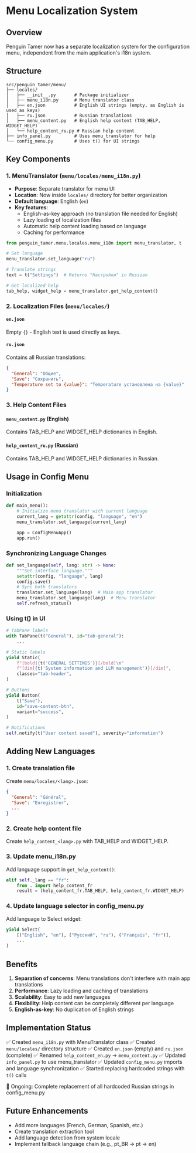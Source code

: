 # Menu Localization System

## Overview

Penguin Tamer now has a separate localization system for the configuration menu, independent from the main application's i18n system.

## Structure

```
src/penguin_tamer/menu/
├── locales/
│   ├── __init__.py       # Package initializer
│   ├── menu_i18n.py      # Menu translator class
│   ├── en.json           # English UI strings (empty, as English is used as keys)
│   ├── ru.json           # Russian translations
│   ├── menu_content.py   # English help content (TAB_HELP, WIDGET_HELP)
│   └── help_content_ru.py # Russian help content
├── info_panel.py         # Uses menu_translator for help
└── config_menu.py        # Uses t() for UI strings
```

## Key Components

### 1. MenuTranslator (`menu/locales/menu_i18n.py`)

- **Purpose**: Separate translator for menu UI
- **Location**: Now inside `locales/` directory for better organization
- **Default language**: English (`en`)
- **Key features**:
  - English-as-key approach (no translation file needed for English)
  - Lazy loading of localization files
  - Automatic help content loading based on language
  - Caching for performance

```python
from penguin_tamer.menu.locales.menu_i18n import menu_translator, t

# Set language
menu_translator.set_language("ru")

# Translate strings
text = t("Settings")  # Returns "Настройки" in Russian

# Get localized help
tab_help, widget_help = menu_translator.get_help_content()
```

### 2. Localization Files (`menu/locales/`)

#### `en.json`
Empty `{}` - English text is used directly as keys.

#### `ru.json`
Contains all Russian translations:
```json
{
  "General": "Общие",
  "Save": "Сохранить",
  "Temperature set to {value}": "Temperature установлена на {value}"
}
```

### 3. Help Content Files

#### `menu_content.py` (English)
Contains TAB_HELP and WIDGET_HELP dictionaries in English.

#### `help_content_ru.py` (Russian)
Contains TAB_HELP and WIDGET_HELP dictionaries in Russian.

## Usage in Config Menu

### Initialization

```python
def main_menu():
    # Initialize menu translator with current language
    current_lang = getattr(config, "language", "en")
    menu_translator.set_language(current_lang)

    app = ConfigMenuApp()
    app.run()
```

### Synchronizing Language Changes

```python
def set_language(self, lang: str) -> None:
    """Set interface language."""
    setattr(config, "language", lang)
    config.save()
    # Sync both translators
    translator.set_language(lang)  # Main app translator
    menu_translator.set_language(lang)  # Menu translator
    self.refresh_status()
```

### Using t() in UI

```python
# TabPane labels
with TabPane(t("General"), id="tab-general"):
    ...

# Static labels
yield Static(
    f"[bold]{t('GENERAL SETTINGS')}[/bold]\n"
    f"[dim]{t('System information and LLM management')}[/dim]",
    classes="tab-header",
)

# Buttons
yield Button(
    t("Save"),
    id="save-content-btn",
    variant="success",
)

# Notifications
self.notify(t("User context saved"), severity="information")
```

## Adding New Languages

### 1. Create translation file

Create `menu/locales/<lang>.json`:
```json
{
  "General": "Général",
  "Save": "Enregistrer",
  ...
}
```

### 2. Create help content file

Create `help_content_<lang>.py` with TAB_HELP and WIDGET_HELP.

### 3. Update menu_i18n.py

Add language support in `get_help_content()`:
```python
elif self._lang == "fr":
    from . import help_content_fr
    result = (help_content_fr.TAB_HELP, help_content_fr.WIDGET_HELP)
```

### 4. Update language selector in config_menu.py

Add language to Select widget:
```python
yield Select(
    [("English", "en"), ("Русский", "ru"), ("Français", "fr")],
    ...
)
```

## Benefits

1. **Separation of concerns**: Menu translations don't interfere with main app translations
2. **Performance**: Lazy loading and caching of translations
3. **Scalability**: Easy to add new languages
4. **Flexibility**: Help content can be completely different per language
5. **English-as-key**: No duplication of English strings

## Implementation Status

✅ Created `menu_i18n.py` with MenuTranslator class
✅ Created `menu/locales/` directory structure
✅ Created `en.json` (empty) and `ru.json` (complete)
✅ Renamed `help_content_en.py` → `menu_content.py`
✅ Updated `info_panel.py` to use menu_translator
✅ Updated `config_menu.py` imports and language synchronization
✅ Started replacing hardcoded strings with `t()` calls

🚧 Ongoing: Complete replacement of all hardcoded Russian strings in config_menu.py

## Future Enhancements

- Add more languages (French, German, Spanish, etc.)
- Create translation extraction tool
- Add language detection from system locale
- Implement fallback language chain (e.g., pt_BR → pt → en)
